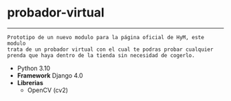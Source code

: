# probador-virtual
-------------------------
    Prototipo de un nuevo modulo para la página oficial de HyM, este modulo
    trata de un probador virtual con el cual te podras probar cualquier
    prenda que haya dentro de la tienda sin necesidad de cogerlo.

* Python 3.10
* **Framework** Django 4.0
* **Librerias**
  - OpenCV (cv2)
